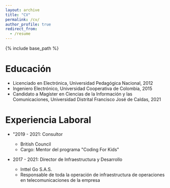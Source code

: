 ```yaml
---
layout: archive
title: "CV"
permalink: /cv/
author_profile: true
redirect_from:
  - /resume
---
```


{% include base_path %}

Educación
======
* Licenciado en Electrónica, Universidad Pedagógica Nacional, 2012
* Ingeniero Electrónico, Universidad Cooperativa de Colombia, 2015
* Candidato a Magíster en Ciencias de la Información y las Comunicaciones, Universidad Distrital Francisco José de Caldas, 2021

Experiencia Laboral
======
* "2019 - 2021: Consultor
  * British Council
  * Cargo: Mentor del programa "Coding For Kids"  

* 2017 - 2021: Director de Infraestructura y Desarrollo
  * Inttel Go S.A.S.
  * Responsable de toda la operación de infraestructura de operaciones en telecomunicaciones de la empresa
  

